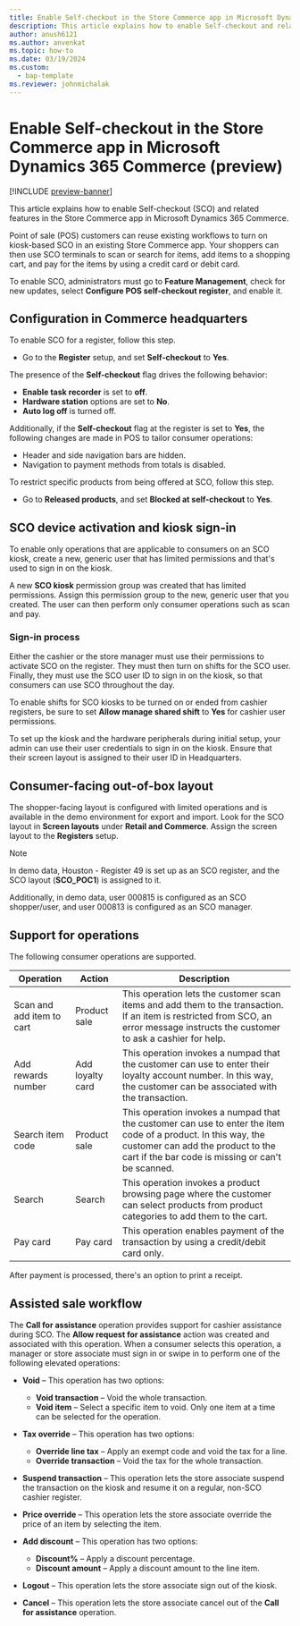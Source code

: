 ```yaml
---
title: Enable Self-checkout in the Store Commerce app in Microsoft Dynamics 365 Commerce (preview)
description: This article explains how to enable Self-checkout and related features in the Store Commerce app in Microsoft Dynamics 365 Commerce (preview).
author: anush6121
ms.author: anvenkat 
ms.topic: how-to 
ms.date: 03/19/2024
ms.custom: 
  - bap-template
ms.reviewer: johnmichalak
---
```


# Enable Self-checkout in the Store Commerce app in Microsoft Dynamics 365 Commerce (preview)

[!INCLUDE [preview-banner](~/../shared-content/shared/preview-includes/preview-banner.md)]

This article explains how to enable Self-checkout (SCO) and related features in the Store Commerce app in Microsoft Dynamics 365 Commerce.

Point of sale (POS) customers can reuse existing workflows to turn on kiosk-based SCO in an existing Store Commerce app. Your shoppers can then use SCO terminals to scan or search for items, add items to a shopping cart, and pay for the items by using a credit card or debit card.

To enable SCO, administrators must go to **Feature Management**, check for new updates, select **Configure POS self-checkout register**, and enable it.

## Configuration in Commerce headquarters

To enable SCO for a register, follow this step.

- Go to the **Register** setup, and set **Self-checkout** to **Yes**.

The presence of the **Self-checkout** flag drives the following behavior:

- **Enable task recorder** is set to **off**.
- **Hardware station** options are set to **No**.
- **Auto log off** is turned off.

Additionally, if the **Self-checkout** flag at the register is set to **Yes**, the following changes are made in POS to tailor consumer operations:

- Header and side navigation bars are hidden.
- Navigation to payment methods from totals is disabled.

To restrict specific products from being offered at SCO, follow this step.

- Go to **Released products**, and set **Blocked at self-checkout** to **Yes**.

## SCO device activation and kiosk sign-in

To enable only operations that are applicable to consumers on an SCO kiosk, create a new, generic user that has limited permissions and that's used to sign in on the kiosk.

A new **SCO kiosk** permission group was created that has limited permissions. Assign this permission group to the new, generic user that you created. The user can then perform only consumer operations such as scan and pay.

### Sign-in process

Either the cashier or the store manager must use their permissions to activate SCO on the register. They must then turn on shifts for the SCO user. Finally, they must use the SCO user ID to sign in on the kiosk, so that consumers can use SCO throughout the day.

To enable shifts for SCO kiosks to be turned on or ended from cashier registers, be sure to set **Allow manage shared shift** to **Yes** for cashier user permissions.

To set up the kiosk and the hardware peripherals during initial setup, your admin can use their user credentials to sign in on the kiosk. Ensure that their screen layout is assigned to their user ID in Headquarters.

## Consumer-facing out-of-box layout

The shopper-facing layout is configured with limited operations and is available in the demo environment for export and import. Look for the SCO layout in **Screen layouts** under **Retail and Commerce**. Assign the screen layout to the **Registers** setup. 

> [!NOTE]
> In demo data, Houston - Register 49 is set up as an SCO register, and the SCO layout (**SCO\_POC1**) is assigned to it.
>
> Additionally, in demo data, user 000815 is configured as an SCO shopper/user, and user 000813 is configured as an SCO manager.

## Support for operations

The following consumer operations are supported.

| Operation | Action | Description |
|---|---|---|
| Scan and add item to cart | Product sale | This operation lets the customer scan items and add them to the transaction. If an item is restricted from SCO, an error message instructs the customer to ask a cashier for help. |
| Add rewards number | Add loyalty card | This operation invokes a numpad that the customer can use to enter their loyalty account number. In this way, the customer can be associated with the transaction. |
| Search item code | Product sale | This operation invokes a numpad that the customer can use to enter the item code of a product. In this way, the customer can add the product to the cart if the bar code is missing or can't be scanned. |
| Search | Search | This operation invokes a product browsing page where the customer can select products from product categories to add them to the cart. |
| Pay card | Pay card | This operation enables payment of the transaction by using a credit/debit card only. |

After payment is processed, there's an option to print a receipt.

## Assisted sale workflow

The **Call for assistance** operation provides support for cashier assistance during SCO. The **Allow request for assistance** action was created and associated with this operation. When a consumer selects this operation, a manager or store associate must sign in or swipe in to perform one of the following elevated operations:

- **Void** – This operation has two options:

    - **Void transaction** – Void the whole transaction.
    - **Void item** – Select a specific item to void. Only one item at a time can be selected for the operation.

- **Tax override** – This operation has two options:

    - **Override line tax** – Apply an exempt code and void the tax for a line.
    - **Override transaction** – Void the tax for the whole transaction.

- **Suspend transaction** – This operation lets the store associate suspend the transaction on the kiosk and resume it on a regular, non-SCO cashier register.
- **Price override** – This operation lets the store associate override the price of an item by selecting the item.
- **Add discount** – This operation has two options:

    - **Discount%** – Apply a discount percentage.
    - **Discount amount** – Apply a discount amount to the line item.

- **Logout** – This operation lets the store associate sign out of the kiosk.
- **Cancel** – This operation lets the store associate cancel out of the **Call for assistance** operation.
